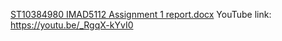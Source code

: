 [ST10384980 IMAD5112 Assignment 1 report.docx](https://github.com/ST10384980/ST10384980-IMAD5112-Assignment-1/files/14890893/ST10384980.IMAD5112.Assignment.1.report.docx)
YouTube link: https://youtu.be/_RgqX-kYvI0  

